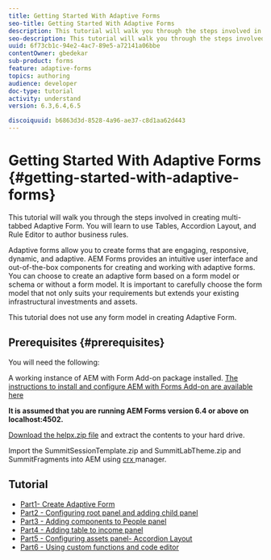 ```yaml
---
title: Getting Started With Adaptive Forms
seo-title: Getting Started With Adaptive Forms
description: This tutorial will walk you through the steps involved in creating multi-tabbed Adaptive Form. You will learn to use Tables, Accordion Layout, and Rule Editor to author business rules. 
seo-description: This tutorial will walk you through the steps involved in creating multi-tabbed Adaptive Form. You will learn to use Tables, Accordion Layout, and Rule Editor to author business rules. 
uuid: 6f73cb1c-94e2-4ac7-89e5-a72141a06bbe
contentOwner: gbedekar
sub-product: forms
feature: adaptive-forms
topics: authoring
audience: developer
doc-type: tutorial
activity: understand
version: 6.3,6.4,6.5

discoiquuid: b6863d3d-8528-4a96-ae37-c8d1aa62d443
---
```


# Getting Started With Adaptive Forms {#getting-started-with-adaptive-forms}

This tutorial will walk you through the steps involved in creating multi-tabbed Adaptive Form. You will learn to use Tables, Accordion Layout, and Rule Editor to author business rules. 

Adaptive forms allow you to create forms that are engaging, responsive, dynamic, and adaptive. AEM Forms provides an intuitive user interface and out-of-the-box components for creating and working with adaptive forms. You can choose to create an adaptive form based on a form model or schema or without a form model. It is important to carefully choose the form model that not only suits your requirements but extends your existing infrastructural investments and assets.

This tutorial does not use any form model in creating Adaptive Form.

## Prerequisites {#prerequisites}

You will need the following:

A working instance of AEM with Form Add-on package installed. [The instructions to install and configure AEM with Forms Add-on are available here](/help/forms/adaptive-forms/installing-aem-form-on-windows-tutorial-use.md)

**It is assumed that you are running AEM Forms version 6.4 or above on localhost:4502.**

[Download the helpx.zip file](assets/helpx.zip) and extract the contents to your hard drive.

Import the SummitSessionTemplate.zip and SummitLabTheme.zip and SummitFragments into AEM using [crx ](http://localhost:4502/crx/packmgr/index.jsp)manager.

## Tutorial

* [Part1- Create Adaptive Form](part1.md)
* [Part2 - Configuring root panel and adding child panel](part2.md)
* [Part3 - Adding components to People panel](part3.md)
* [Part4 - Adding table to income panel](part4.md)
* [Part5 - Configuring assets panel- Accordion Layout](part5.md)
* [Part6 - Using custom functions and code editor](part6.md)

